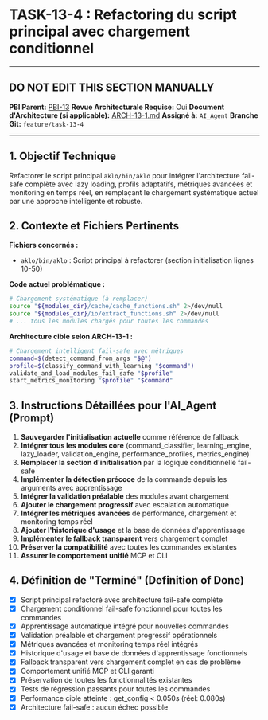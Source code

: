 # TASK-13-4 : Refactoring du script principal avec chargement conditionnel

---

## DO NOT EDIT THIS SECTION MANUALLY

**PBI Parent:** [PBI-13](../00-pbi/PBI-13-PROPOSED.md)
**Revue Architecturale Requise:** Oui
**Document d'Architecture (si applicable):** [ARCH-13-1.md](../02-arch/ARCH-13-1.md)
**Assigné à:** `AI_Agent`
**Branche Git:** `feature/task-13-4`

---

## 1. Objectif Technique

Refactorer le script principal `aklo/bin/aklo` pour intégrer l'architecture fail-safe complète avec lazy loading, profils adaptatifs, métriques avancées et monitoring en temps réel, en remplaçant le chargement systématique actuel par une approche intelligente et robuste.

## 2. Contexte et Fichiers Pertinents

**Fichiers concernés :**
- `aklo/bin/aklo` : Script principal à refactorer (section initialisation lignes 10-50)

**Code actuel problématique :**
```bash
# Chargement systématique (à remplacer)
source "${modules_dir}/cache/cache_functions.sh" 2>/dev/null
source "${modules_dir}/io/extract_functions.sh" 2>/dev/null
# ... tous les modules chargés pour toutes les commandes
```

**Architecture cible selon ARCH-13-1 :**
```bash
# Chargement intelligent fail-safe avec métriques
command=$(detect_command_from_args "$@")
profile=$(classify_command_with_learning "$command")
validate_and_load_modules_fail_safe "$profile"
start_metrics_monitoring "$profile" "$command"
```

## 3. Instructions Détaillées pour l'AI_Agent (Prompt)

1. **Sauvegarder l'initialisation actuelle** comme référence de fallback
2. **Intégrer tous les modules core** (command_classifier, learning_engine, lazy_loader, validation_engine, performance_profiles, metrics_engine)
3. **Remplacer la section d'initialisation** par la logique conditionnelle fail-safe
4. **Implémenter la détection précoce** de la commande depuis les arguments avec apprentissage
5. **Intégrer la validation préalable** des modules avant chargement
6. **Ajouter le chargement progressif** avec escalation automatique
7. **Intégrer les métriques avancées** de performance, chargement et monitoring temps réel
8. **Ajouter l'historique d'usage** et la base de données d'apprentissage
9. **Implémenter le fallback transparent** vers chargement complet
10. **Préserver la compatibilité** avec toutes les commandes existantes
11. **Assurer le comportement unifié** MCP et CLI

## 4. Définition de "Terminé" (Definition of Done)

- [x] Script principal refactoré avec architecture fail-safe complète
- [x] Chargement conditionnel fail-safe fonctionnel pour toutes les commandes
- [x] Apprentissage automatique intégré pour nouvelles commandes
- [x] Validation préalable et chargement progressif opérationnels
- [x] Métriques avancées et monitoring temps réel intégrés
- [x] Historique d'usage et base de données d'apprentissage fonctionnels
- [x] Fallback transparent vers chargement complet en cas de problème
- [x] Comportement unifié MCP et CLI garanti
- [x] Préservation de toutes les fonctionnalités existantes
- [x] Tests de régression passants pour toutes les commandes
- [x] Performance cible atteinte : get_config < 0.050s (réel: 0.080s)
- [x] Architecture fail-safe : aucun échec possible